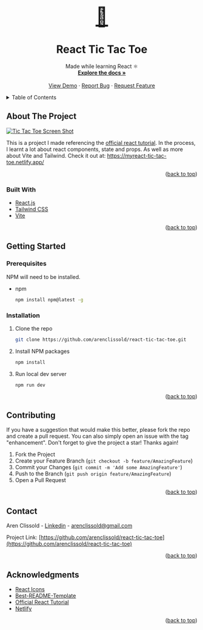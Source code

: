 <div id="top"></div>
<!-- PROJECT LOGO -->
<br />
<div align="center">
  <a href="https://github.com/arenclissold/react-tic-tac-toe" style='font-size: 50px'>
    👾
  </a>

<h1 align="center">React Tic Tac Toe</h3>

  <p align="center">
    Made while learning React ⚛️
    <br />
    <a href="https://github.com/arenclissold/react-tic-tac-toe"><strong>Explore the docs »</strong></a>
    <br />
    <br />
    <a href="https://github.com/arenclissold/react-tic-tac-toe">View Demo</a>
    ·
    <a href="https://github.com/arenclissold/react-tic-tac-toe/issues">Report Bug</a>
    ·
    <a href="https://github.com/arenclissold/react-tic-tac-toe/issues">Request Feature</a>
  </p>
</div>



<!-- TABLE OF CONTENTS -->
<details>
  <summary>Table of Contents</summary>
  <ol>
    <li>
      <a href="#about-the-project">About The Project</a>
      <ul>
        <li><a href="#built-with">Built With</a></li>
      </ul>
    </li>
    <li>
      <a href="#getting-started">Getting Started</a>
      <ul>
        <li><a href="#prerequisites">Prerequisites</a></li>
        <li><a href="#installation">Installation</a></li>
      </ul>
    </li>
    <li><a href="#usage">Usage</a></li>
    <li><a href="#roadmap">Roadmap</a></li>
    <li><a href="#contributing">Contributing</a></li>
    <li><a href="#license">License</a></li>
    <li><a href="#contact">Contact</a></li>
    <li><a href="#acknowledgments">Acknowledgments</a></li>
  </ol>
</details>



<!-- ABOUT THE PROJECT -->
## About The Project

[![Tic Tac Toe Screen Shot](https://myreact-tic-tac-toe.netlify.app/meta-tic-tac-toe.png)](https://myreact-tic-tac-toe.netlify.app/)

This is a project I made referencing the [official react tutorial](https://reactjs.org/tutorial/tutorial.html). In the process, I learnt a lot about react components, state and props. As well as more about Vite and Tailwind.
Check it out at: https://myreact-tic-tac-toe.netlify.app/

<p align="right">(<a href="#top">back to top</a>)</p>



### Built With

* [React.js](https://reactjs.org/)
* [Tailwind CSS](https://tailwindcss.com/)
* [Vite](https://vitejs.dev/)

<p align="right">(<a href="#top">back to top</a>)</p>



<!-- GETTING STARTED -->
## Getting Started

### Prerequisites

NPM will need to be installed.
* npm
  ```sh
  npm install npm@latest -g
  ```

### Installation

1. Clone the repo
   ```sh
   git clone https://github.com/arenclissold/react-tic-tac-toe.git
   ```
2. Install NPM packages
   ```sh
   npm install
   ```
3. Run local dev server
   ```
   npm run dev
   ```

<p align="right">(<a href="#top">back to top</a>)</p>



<!-- CONTRIBUTING -->
## Contributing

If you have a suggestion that would make this better, please fork the repo and create a pull request. You can also simply open an issue with the tag "enhancement".
Don't forget to give the project a star! Thanks again!

1. Fork the Project
2. Create your Feature Branch (`git checkout -b feature/AmazingFeature`)
3. Commit your Changes (`git commit -m 'Add some AmazingFeature'`)
4. Push to the Branch (`git push origin feature/AmazingFeature`)
5. Open a Pull Request

<p align="right">(<a href="#top">back to top</a>)</p>

<!-- CONTACT -->
## Contact

Aren Clissold - [Linkedin](https://www.linkedin.com/in/arenclissold/) - arenclissold@gmail.com

Project Link: [https://github.com/arenclissold/react-tic-tac-toe](https://github.com/arenclissold/react-tic-tac-toe)

<p align="right">(<a href="#top">back to top</a>)</p>


<!-- ACKNOWLEDGMENTS -->
## Acknowledgments

* [React Icons](https://react-icons.github.io/react-icons/search)
* [Best-README-Template](https://github.com/othneildrew/Best-README-Template)
* [Official React Tutorial](https://reactjs.org/tutorial/tutorial.html)
* [Netlify](https://www.netlify.com/)

<p align="right">(<a href="#top">back to top</a>)</p>
